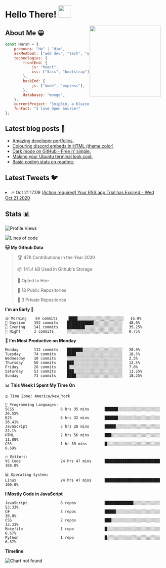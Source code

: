 # Hello There! <img src="https://media.giphy.com/media/hvRJCLFzcasrR4ia7z/giphy.gif" width="40px"></a>

<img align='right' src="https://media.giphy.com/media/M9gbBd9nbDrOTu1Mqx/giphy.gif" width="230">


## About Me :grinning:

```javascript
const Harsh = {
    pronouns: "He" | "Him",
    askMeAbout: ["web dev", "tech", "unity"],
    technologies: {
        frontEnd: {
            js: "React",
            css: ["Sass", "bootstrap"]
        },
        backEnd: {
            js: ["node", "express"],
        },
        databases: "mongo",
    },
    currentProject: "SnipBin, a blazing fast, open source and elegant alternative to PasteBin.",
    funFact: "I love Open Source!"
};
```


## Latest blog posts :book:
<!-- BLOG-POST-LIST:START -->
- [Amazing developer portfolios.](https://dev.to/harshhhdev/amazing-developer-portfolios-1fh3)
- [Colouring discord embeds in HTML (theme color)](https://dev.to/harshhhdev/colouring-discord-embeds-in-html-theme-color-2kio)
- [Dark mode on GitHub - Free n' simple.](https://dev.to/harshhhdev/dark-mode-on-github-free-n-simple-562j)
- [Making your Ubuntu terminal look cool.](https://dev.to/harshhhdev/making-your-linux-terminal-look-cool-535n)
- [Basic coding stats on readme.](https://dev.to/harshhhdev/basic-coding-stats-on-readme-246c)
<!-- BLOG-POST-LIST:END -->

## Latest Tweets :bird:

<!-- LATEST-TWEETS:START -->
<li>🔥 Oct 21 17:09 <a href='https://rss.app'>[Action required] Your RSS.app Trial has Expired - Wed Oct 21 2020</a></li>

<!-- LATEST-TWEETS:END -->


## Stats :bar_chart:

<!--START_SECTION:waka-->
![Profile Views](http://img.shields.io/badge/Profile%20Views-20-blue)

![Lines of code](https://img.shields.io/badge/From%20Hello%20World%20I%27ve%20Written-16.8%20million%20lines%20of%20code-blue)

**🐱 My Github Data** 

> 🏆 479 Contributions in the Year 2020
 > 
> 📦 141.4 kB Used in Github's Storage 
 > 
> 💼 Opted to Hire
 > 
> 📜 18 Public Repositories
 > 
> 🔑 3 Private Repositories 

**I'm an Early 🐤** 

```text
🌞 Morning    64 commits     ████░░░░░░░░░░░░░░░░░░░░░   16.0% 
🌆 Daytime    192 commits    ████████████░░░░░░░░░░░░░   48.0% 
🌃 Evening    141 commits    ████████░░░░░░░░░░░░░░░░░   35.25% 
🌙 Night      3 commits      ░░░░░░░░░░░░░░░░░░░░░░░░░   0.75%

```
📅 **I'm Most Productive on Monday** 

```text
Monday       112 commits    ███████░░░░░░░░░░░░░░░░░░   28.0% 
Tuesday      74 commits     ████░░░░░░░░░░░░░░░░░░░░░   18.5% 
Wednesday    10 commits     ░░░░░░░░░░░░░░░░░░░░░░░░░   2.5% 
Thursday     50 commits     ███░░░░░░░░░░░░░░░░░░░░░░   12.5% 
Friday       28 commits     █░░░░░░░░░░░░░░░░░░░░░░░░   7.0% 
Saturday     53 commits     ███░░░░░░░░░░░░░░░░░░░░░░   13.25% 
Sunday       73 commits     ████░░░░░░░░░░░░░░░░░░░░░   18.25%

```


📊 **This Week I Spent My Time On** 

```text
⌚︎ Time Zone: America/New_York

💬 Programming Languages: 
SCSS                     6 hrs 35 mins       ██████░░░░░░░░░░░░░░░░░░░   26.55% 
EJS                      6 hrs 32 mins       ██████░░░░░░░░░░░░░░░░░░░   26.41% 
JavaScript               5 hrs 28 mins       █████░░░░░░░░░░░░░░░░░░░░   22.1% 
HTML                     2 hrs 56 mins       ███░░░░░░░░░░░░░░░░░░░░░░   11.88% 
CSS                      1 hr 39 mins        █░░░░░░░░░░░░░░░░░░░░░░░░   6.69%

🔥 Editors: 
VS Code                  24 hrs 47 mins      █████████████████████████   100.0%

💻 Operating System: 
Linux                    24 hrs 47 mins      █████████████████████████   100.0%

```

**I Mostly Code in JavaScript** 

```text
JavaScript               8 repos             █████████████░░░░░░░░░░░░   53.33% 
C#                       3 repos             █████░░░░░░░░░░░░░░░░░░░░   20.0% 
CSS                      2 repos             ███░░░░░░░░░░░░░░░░░░░░░░   13.33% 
Makefile                 1 repo              █░░░░░░░░░░░░░░░░░░░░░░░░   6.67% 
Python                   1 repo              █░░░░░░░░░░░░░░░░░░░░░░░░   6.67%

```


**Timeline**

![Chart not found](https://github.com/harshhhdev/harshhhdev/blob/master/charts/bar_graph.png) 


<!--END_SECTION:waka-->
